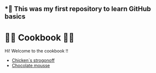 ## *:large_orange_diamond: This was my first repository to learn GitHub basics

# :woman_cook: Cookbook :man_cook:

Hi! Welcome to the cookbook !!

- [Chicken´s strogonoff](https://github.com/gustavofpereira/livro-receitas/blob/master/receitas/strogonoff.md)
- [Chocolate mousse](https://github.com/gustavofpereira/livro-receitas/blob/master/receitas/pave.md)
